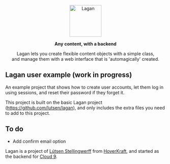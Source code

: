 <p align="center">
  <img src="https://cdn.rawgit.com/lutsen/lagan/master/lagan-logo.svg" width="100" alt="Lagan">
</p>
<p align="center"><b>Any content, with a backend</b></p>
<p align="center">Lagan lets you create flexible content objects with a simple class,<br />and manage them with a web interface that is 'automagically' created.</p>

Lagan user example (work in progress)
-------------------------------------

An example project that shows how to create user accounts, let them log in using sessions, and reset their password if they forget it.

This project is built on the basic Lagan project (https://github.com/lutsen/lagan), and only includes the extra files you need to add to this project.


To do
-----

- Add confirm email option


Lagan is a project of [Lútsen Stellingwerff](http://lutsen.land/) from [HoverKraft](http://www.hoverkraft.nl/), and started as the backend for [Cloud 9](https://www.cloud9.world/).